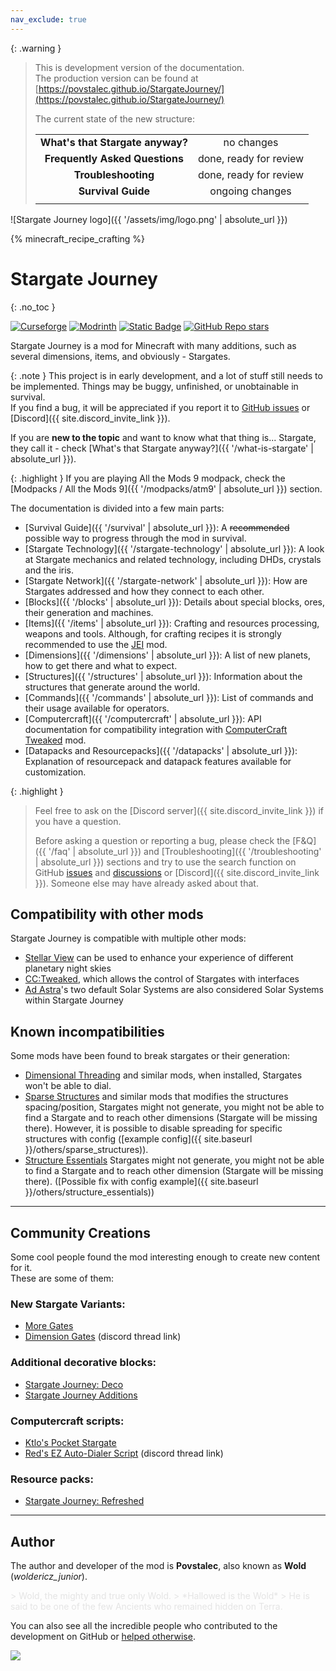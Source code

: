 ```yaml
---
nav_exclude: true
---
```


{: .warning }
> This is development version of the documentation.  
> The production version can be found at [https://povstalec.github.io/StargateJourney/](https://povstalec.github.io/StargateJourney/)
> 
> The current state of the new structure:  
> 
> |                                    |                        |
> |:----------------------------------:|:----------------------:|
> |  **What's that Stargate anyway?**  |       no changes       |
> |   **Frequently Asked Questions**   | done, ready for review |
> |        **Troubleshooting**         | done, ready for review |
> |         **Survival Guide**         |    ongoing changes     |
> |                                    |                        |
>

<div class="text-center" markdown="block">

![Stargate Journey logo]({{ '/assets/img/logo.png' | absolute_url }})

{% minecraft_recipe_crafting %}

# Stargate Journey
{: .no_toc }

<div style="display: none">
    <p>// Lets call this an easter egg</p>
    <p>Did you ever hear the tragedy of Darth Plagueis The Wise? I thought not.</p>
    <p>It’s not a story the Jedi would tell you. It’s a Sith legend.</p>
    <p>Darth Plagueis was a Dark Lord of the Sith, so powerful and so wise he could use the Force to influence the midichlorians to create life…</p>
    <p>He had such a knowledge of the dark side that he could even keep the ones he cared about from dying.</p>
    <p>The dark side of the Force is a pathway to many abilities some consider to be unnatural.</p>
    <p>He became so powerful… the only thing he was afraid of was losing his power, which eventually, of course, he did. Unfortunately, he taught his apprentice everything he knew, then his apprentice killed him in his sleep.</p>
    <p>Ironic. He could save others from death, but not himself..</p>
</div>

<a href="https://www.curseforge.com/minecraft/mc-mods/sgjourney" target="_blank"><img src="https://img.shields.io/curseforge/dt/689083?style=for-the-badge&logo=curseforge&color=626e7b" alt="Curseforge"></a>
<a href="https://modrinth.com/mod/sgjourney" target="_blank"><img src="https://img.shields.io/modrinth/dt/sgjourney?style=for-the-badge&logo=modrinth&color=626e7b" alt="Modrinth"></a>
<a href="{{ site.discord_invite_link }}" target="_blank"><img alt="Static Badge" src="https://img.shields.io/badge/Join_our_Discord_server-grey?style=for-the-badge&logo=discord" alt="Discord"></a>
<a href="https://github.com/Povstalec/StargateJourney" target="_blank"><img alt="GitHub Repo stars" src="https://img.shields.io/github/stars/Povstalec/StargateJourney?style=for-the-badge&logo=github&color=626e7b" alt="GitHub"></a>

Stargate Journey is a mod for Minecraft with many additions, such as several dimensions, items, and obviously - Stargates.

</div>

{: .note }
This project is in early development, and a lot of stuff still needs to be implemented.
Things may be buggy, unfinished, or unobtainable in survival.  
If you find a bug, it will be appreciated if you report it to 
[GitHub issues](https://github.com/Povstalec/StargateJourney/issues) or [Discord]({{ site.discord_invite_link }}).

If you are __new to the topic__ and want to know what that thing is...
Stargate, they call it - check [What's that Stargate anyway?]({{ '/what-is-stargate' | absolute_url }}).

{: .highlight }
If you are playing All the Mods 9 modpack, check the [Modpacks / All the Mods 9]({{ '/modpacks/atm9' | absolute_url }}) section.

The documentation is divided into a few main parts:
* [Survival Guide]({{ '/survival' | absolute_url }}): A ~~recommended~~ possible way to progress through the mod in survival.
* [Stargate Technology]({{ '/stargate-technology' | absolute_url }}): A look at Stargate mechanics and related technology, including DHDs, crystals and the iris.
* [Stargate Network]({{ '/stargate-network' | absolute_url }}): How are Stargates addressed and how they connect to each other.
* [Blocks]({{ '/blocks' | absolute_url }}): Details about special blocks, ores, their generation and machines.
* [Items]({{ '/items' | absolute_url }}): Crafting and resources processing, weapons and tools. Although, for crafting recipes it is strongly recommended to use the [JEI](https://www.curseforge.com/minecraft/mc-mods/jei) mod.
* [Dimensions]({{ '/dimensions' | absolute_url }}): A list of new planets, how to get there and what to expect.
* [Structures]({{ '/structures' | absolute_url }}): Information about the structures that generate around the world.
* [Commands]({{ '/commands' | absolute_url }}): List of commands and their usage available for operators.
* [Computercraft]({{ '/computercraft' | absolute_url }}): API documentation for compatibility integration with [ComputerCraft Tweaked](https://tweaked.cc/) mod.
* [Datapacks and Resourcepacks]({{ '/datapacks' | absolute_url }}): Explanation of resourcepack and datapack features available for customization.

{: .highlight }
> Feel free to ask on the [Discord server]({{ site.discord_invite_link }}) if you have a question.
> 
> Before asking a question or reporting a bug,
> please check the [F&Q]({{ '/faq' | absolute_url }}) and [Troubleshooting]({{ '/troubleshooting' | absolute_url }}) sections and try to use the search function on GitHub [issues](https://github.com/Povstalec/StargateJourney/issues) and [discussions](https://github.com/Povstalec/StargateJourney/discussions) or [Discord]({{ site.discord_invite_link }}).
> Someone else may have already asked about that.

## Compatibility with other mods
Stargate Journey is compatible with multiple other mods:
 - [Stellar View](https://www.curseforge.com/minecraft/mc-mods/stellarview) can be used to enhance your experience of different planetary night skies
 - [CC:Tweaked](https://tweaked.cc/), which allows the control of Stargates with interfaces
 - [Ad Astra](https://ad-astra.terrarium.wiki/ad-astra)'s two default Solar Systems are also considered Solar Systems within Stargate Journey

## Known incompatibilities
Some mods have been found to break stargates or their generation: 

- [Dimensional Threading](https://www.curseforge.com/minecraft/mc-mods/dimensional-threads) and similar mods, 
when installed, Stargates won't be able to dial.
- [Sparse Structures](https://modrinth.com/mod/sparsestructures) and similar mods that modifies the structures spacing/position, 
Stargates might not generate, 
you might not be able to find a Stargate and to reach other dimensions (Stargate will be missing there).
However, 
it is possible to disable spreading for specific structures with config ([example config]({{ site.baseurl }}/others/sparse_structures)).
- [Structure Essentials](https://www.curseforge.com/minecraft/mc-mods/structure-essentials-forge-fabric)
Stargates might not generate, you might not be able to find a Stargate and to reach other dimension (Stargate will be missing there).
([Possible fix with config example]({{ site.baseurl }}/others/structure_essentials))

___

## Community Creations
Some cool people found the mod interesting enough to create new content for it.  
These are some of them:

### New Stargate Variants:
   - [More Gates](https://www.curseforge.com/minecraft/mc-mods/more-gates-mod-ver)
   - [Dimension Gates](https://discord.com/channels/1011344665678708818/1200953359650263100) (discord thread link)

### Additional decorative blocks:
   - [Stargate Journey: Deco](https://www.curseforge.com/minecraft/mc-mods/stargate-journey-deco)
   - [Stargate Journey Additions](https://www.curseforge.com/minecraft/mc-mods/stargate-journey-additions)

### Computercraft scripts:
   - [Ktlo's Pocket Stargate](https://github.com/Ktlo/pocket-stargate)
   - [Red's EZ Auto-Dialer Script](https://discord.com/channels/1011344665678708818/1217131207532482662) (discord thread link)

### Resource packs:
   - [Stargate Journey: Refreshed](https://www.curseforge.com/minecraft/texture-packs/stargate-journey-refreshed)

___

## Author
The author and developer of the mod is **Povstalec**, also known as **Wold** (_woldericz_junior_).

<div markdown="block" style="opacity: 0.1">
> Wold, the mighty and true only Wold.  
> *Hallowed is the Wold*  
> He is said to be one of the few Ancients who remained hidden on Terra.
</div>

You can also see all the incredible people who contributed to the development on GitHub 
or [helped otherwise](https://github.com/Povstalec/StargateJourney/blob/main/CREDITS.txt).

<a href="https://github.com/Povstalec/StargateJourney/graphs/contributors" target="_blank">
  <img src="https://contrib.rocks/image?repo=Povstalec/StargateJourney"/>
</a>
